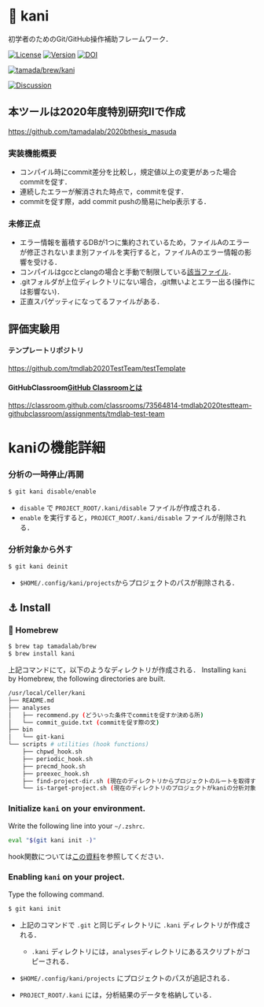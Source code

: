 # :crab: kani

初学者のためのGit/GitHub操作補助フレームワーク．

[![License](https://img.shields.io/badge/License-CC0--1.0-blue?logo=spdx)](https://creativecommons.org/publicdomain/zero/1.0/)
[![Version](https://img.shields.io/badge/Version-1.2.1-blue.svg)](https://github.com/tamadalab/kani/releases/tag/v1.2.1)
[![DOI](https://zenodo.org/badge/285447906.svg)](https://zenodo.org/badge/latestdoi/285447906)

[![tamada/brew/kani](https://img.shields.io/badge/Homebrew-tamadalab%2Fbrew%2Fkani-green?logo=homebrew)](https://github.com/tamadalab/homebrew-brew)

[![Discussion](https://img.shields.io/badge/GitHub-Discussion-orange?logo=GitHub)](https://github.com/tamadalab/kani/discussions)

## 本ツールは2020年度特別研究IIで作成

https://github.com/tamadalab/2020bthesis_masuda

### 実装機能概要
- コンパイル時にcommit差分を比較し，規定値以上の変更があった場合commitを促す．
- 連続したエラーが解消された時点で，commitを促す．
- commitを促す際，add commit pushの簡易にhelp表示する．

### 未修正点

- エラー情報を蓄積するDBが1つに集約されているため，ファイルAのエラーが修正されないまま別ファイルを実行すると，ファイルAのエラー情報の影響を受ける．
- コンパイルはgccとclangの場合と手動で制限している[該当ファイル](https://github.com/tamadalab/kani/blob/master/scripts/precmd_hook.sh)．
- .gitフォルダが上位ディレクトリにない場合，.git無いよとエラー出る(操作には影響ない)．
- 正直スパゲッティになってるファイルがある．


## 評価実験用

#### テンプレートリポジトリ

https://github.com/tmdlab2020TestTeam/testTemplate

#### GitHubClassroom[GitHub Classroomとは](http://takehiroman.hatenablog.com/entry/2016/03/31/135736)
https://classroom.github.com/classrooms/73564814-tmdlab2020testteam-githubclassroom/assignments/tmdlab-test-team

# kaniの機能詳細

### 分析の一時停止/再開

```sh
$ git kani disable/enable
```

* `disable` で `PROJECT_ROOT/.kani/disable` ファイルが作成される．
* `enable` を実行すると，`PROJECT_ROOT/.kani/disable` ファイルが削除される．

### 分析対象から外す

```sh
$ git kani deinit
```

* `$HOME/.config/kani/projects`からプロジェクトのパスが削除される．


## :anchor: Install

### :beer: Homebrew

```sh
$ brew tap tamadalab/brew
$ brew install kani
```

上記コマンドにて，以下のようなディレクトリが作成される．
Installing `kani` by Homebrew, the following directories are built.

```sh
/usr/local/Celler/kani
├── README.md
├── analyses
│   ├── recommend.py (どういった条件でcommitを促すか決める所)
│   └── commit_guide.txt (commitを促す際の文)
├── bin
│   └── git-kani
└── scripts # utilities (hook functions)
    ├── chpwd_hook.sh
    ├── periodic_hook.sh
    ├── precmd_hook.sh
    ├── preexec_hook.sh
    ├── find-project-dir.sh (現在のディレクトリからプロジェクトのルートを取得するスクリプト)
    └── is-target-project.sh (現在のディレクトリのプロジェクトがkaniの分析対象かどうかを判定するスクリプト)
```

### Initialize `kani` on your environment.

Write the following line into your `~/.zshrc`.

```sh
eval "$(git kani init -)"
```

hook関数については[この資料](https://qiita.com/mollifier/items/558712f1a93ee07e22e2)を参照してください．

### Enabling `kani` on your project.

Type the following command.

```sh
$ git kani init
```

* 上記のコマンドで `.git` と同じディレクトリに `.kani` ディレクトリが作成される．
    * `.kani` ディレクトリには，`analyses`ディレクトリにあるスクリプトがコピーされる．
* `$HOME/.config/kani/projects` にプロジェクトのパスが追記される．

* `PROJECT_ROOT/.kani` には，分析結果のデータを格納している．
